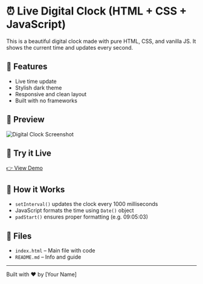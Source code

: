 # ⏰ Live Digital Clock (HTML + CSS + JavaScript)

This is a beautiful digital clock made with pure HTML, CSS, and vanilla JS. It shows the current time and updates every second.

## 🔧 Features
- Live time update
- Stylish dark theme
- Responsive and clean layout
- Built with no frameworks

## 📸 Preview

![Digital Clock Screenshot](screenshot.png)

## 🚀 Try it Live

[👉 View Demo](https://yourusername.github.io/digital-clock)

## 🧠 How it Works
- `setInterval()` updates the clock every 1000 milliseconds
- JavaScript formats the time using `Date()` object
- `padStart()` ensures proper formatting (e.g. 09:05:03)

## 📁 Files
- `index.html` – Main file with code
- `README.md` – Info and guide

---

Built with ❤️ by [Your Name]
